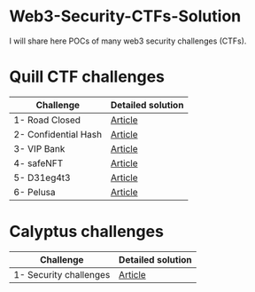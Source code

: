 # Web3-Security-CTFs-Solution
I will share here POCs of many web3 security challenges (CTFs).
# Quill CTF challenges
| **Challenge**  |  **Detailed solution** |
| ------------- | ------------- |
| 1- Road Closed  | [Article](https://eidoox.hashnode.dev/quillctfs-1-road-closed-solidity-security)|
| 2- Confidential Hash | [Article](https://eidoox.hashnode.dev/quilctfs-2-confidential-hash-solidity-security)|
| 3- VIP Bank | [Article](https://eidoox.hashnode.dev/quillctfs-3-vip-bank-solidity-security)|
| 4- safeNFT | [Article](https://eidoox.hashnode.dev/quillctfs-4-safenft-solidity-security)|
| 5- D31eg4t3 | [Article](https://eidoox.hashnode.dev/quillctfs-5-d31eg4t3-solidity-security)|
| 6- Pelusa | [Article](https://eidoox.hashnode.dev/quillctfs-6-pelusa-solidity-security)|

# Calyptus challenges
| **Challenge**  |  **Detailed solution** |
| ------------- | ------------- |
| 1- Security challenges  | [Article](https://eidoox.hashnode.dev/quillctfs-1-road-closed-solidity-security)|



